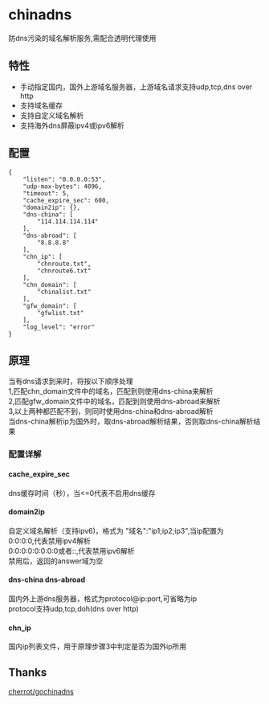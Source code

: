 # chinadns
防dns污染的域名解析服务,需配合透明代理使用

## 特性
* 手动指定国内，国外上游域名服务器，上游域名请求支持udp,tcp,dns over http
* 支持域名缓存
* 支持自定义域名解析
* 支持海外dns屏蔽ipv4或ipv6解析

## 配置
```
{
	"listen": "0.0.0.0:53",
	"udp-max-bytes": 4096,
	"timeout": 5,
	"cache_expire_sec": 600,
	"domain2ip": {},
	"dns-china": [
		"114.114.114.114"
	],
	"dns-abroad": [
		"8.8.8.8"
	],
	"chn_ip": [
		"chnroute.txt",
		"chnroute6.txt"
	],
	"chn_domain": [
		"chinalist.txt"
	],
	"gfw_domain": [
		"gfwlist.txt"
	],
	"log_level": "error"
}
```

## 原理
当有dns请求到来时，将按以下顺序处理</br>
1,匹配chn_domain文件中的域名，匹配到则使用dns-china来解析</br>
2,匹配gfw_domain文件中的域名，匹配到则使用dns-abroad来解析</br>
3,以上两种都匹配不到，则同时使用dns-china和dns-abroad解析</br>
当dns-china解析ip为国外时，取dns-abroad解析结果，否则取dns-china解析结果


### 配置详解
#### cache_expire_sec
dns缓存时间（秒），当<=0代表不启用dns缓存
#### domain2ip
自定义域名解析（支持ipv6)，格式为 "域名":"ip1;ip2;ip3",当ip配置为<br>
0:0:0:0,代表禁用ipv4解析<br>
0:0:0:0:0:0:0:0或者::,代表禁用ipv6解析<br>
禁用后，返回的answer域为空
#### dns-china dns-abroad
国内外上游dns服务器，格式为protocol@ip:port,可省略为ip<br>
protocol支持udp,tcp,doh(dns over http)
#### chn_ip
国内ip列表文件，用于原理步骤3中判定是否为国外ip所用

## Thanks
[cherrot/gochinadns](https://github.com/cherrot/gochinadns)  

